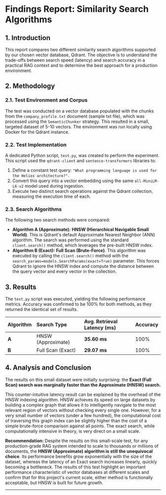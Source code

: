 
# Findings Report: Similarity Search Algorithms

## 1. Introduction

This report compares two different similarity search algorithms supported by our chosen vector database, Qdrant. The objective is to understand the trade-offs between search speed (latency) and search accuracy in a practical RAG context and to determine the best approach for a production environment.

## 2. Methodology

### 2.1. Test Environment and Corpus

The test was conducted on a vector database populated with the chunks from the `company_profile.txt` document (sample txt file), which was processed using the `SemanticChunker` strategy. This resulted in a small, targeted dataset of 5-10 vectors. The environment was run locally using Docker for the Qdrant instance.

### 2.2. Test Implementation

A dedicated Python script, `test.py`, was created to perform the experiment. This script used the `qdrant-client` and `sentence-transformers` libraries to:

1. Define a constant test query: `"What programming language is used for the Helios architecture?"`.
2. Convert this query into a vector embedding using the same `all-MiniLM-L6-v2` model used during ingestion.
3. Execute two distinct search operations against the Qdrant collection, measuring the execution time of each.

### 2.3. Search Algorithms

The following two search methods were compared:

* **Algorithm A (Approximate):** **HNSW (Hierarchical Navigable Small World)**. This is Qdrant's default Approximate Nearest Neighbor (ANN) algorithm. The search was performed using the standard `client.search()` method, which leverages the pre-built HNSW index.
* **Algorithm B (Exact):** **Full Scan (Brute-Force)**. This algorithm was executed by calling the `client.search()` method with the `search_params=models.SearchParams(exact=True)` parameter. This forces Qdrant to ignore the HNSW index and compute the distance between the query vector and every vector in the collection.

## 3. Results

The `test.py` script was executed, yielding the following performance metrics. Accuracy was confirmed to be 100% for both methods, as they returned the identical set of results.

| Algorithm   | Search Type        | Avg. Retrieval Latency (ms) | Accuracy |
| :---------- | :----------------- | :-------------------------- | :------- |
| **A** | HNSW (Approximate) | **35.60 ms**          | 100%     |
| **B** | Full Scan (Exact)  | **29.07 ms**          | 100%     |

## 4. Analysis and Conclusion

The results on this small dataset were initially surprising: the **Exact (Full Scan) search was marginally faster than the Approximate (HNSW) search.**

This counter-intuitive latency result can be explained by the overhead of the HNSW indexing algorithm. HNSW achieves its speed on large datasets by building a complex graph that allows it to intelligently navigate to the most relevant region of vectors without checking every single one. However, for a very small number of vectors (under a few hundred), the computational cost of traversing this graph index can be slightly higher than the cost of a simple brute-force comparison against all points. The exact search, while computationally intensive in theory, is very direct on a small scale.

**Recommendation:**
Despite the results on this small-scale test, for any production-grade RAG system intended to scale to thousands or millions of documents, the **HNSW (Approximate) algorithm is still the unequivocal choice**. Its performance benefits grow exponentially with the size of the dataset, whereas the latency of an Exact search increases linearly, quickly becoming a bottleneck. The results of this test highlight an important performance characteristic of vector databases at different scales and confirm that for this project's current scale, either method is functionally acceptable, but HNSW is built for future growth.

---
